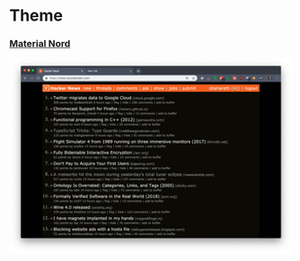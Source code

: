 # Theme

### [Material Nord](https://chrome.google.com/webstore/detail/material-nord/cnfjnjfppmpabbbdeijhimfijipmmanj?hl=en)

![The dark background for the webpage is from the Dark Reader extension](../../.gitbook/assets/screen-shot-2019-01-23-at-3.44.35-pm.png)



